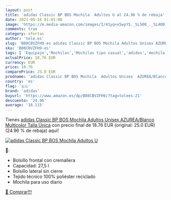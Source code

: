 ```yaml
---
layout: post
title: 'adidas Classic BP BOS Mochila  Adultos U al 24.96 % de rebaja'
date: 2021-09-18 01:01:00
image: 'https://m.media-amazon.com/images/I/41yq+x5wyYS._SL500_._SL400_.jpg'
comments: true
category: ofertas
author: 'tole.es'
slug: 'B08CBVZFH9-es adidas Classic BP BOS Mochila Adultos Unisex AZUREA/Blanco...'
sku: 'B08CBVZFH9-es'
tags: [ 'Equipaje','Mochilas','Mochilas tipo casual','adidas','mochila', ]
actualPrice: 18.76 EUR
currency: EUR
price: 18.76
comparePrice: 25.0 EUR
prodname: 'adidas Classic BP BOS Mochila  Adultos Unisex  AZUREA/Blanco  Multicolor   Talla Única'
country: 'es'
flag: '🇪🇸'
brand: 'adidas'
buyurl: 'https://www.amazon.es/dp/B08CBVZFH9/?tag=tolees-21'
descuento: '24.96'
average: '18.115'
---
```


Tienes [adidas Classic BP BOS Mochila  Adultos Unisex  AZUREA/Blanco  Multicolor   Talla Única](https://www.amazon.es/dp/B08CBVZFH9/?tag=tolees-21) con precio final de  18.76 EUR (original: 25.0 EUR) (24.96 %  de rebaja) aqui!

[![adidas Classic BP BOS Mochila  Adultos U](https://m.media-amazon.com/images/I/41yq+x5wyYS._SL500_._SL400_.jpg)](https://www.amazon.es/dp/B08CBVZFH9/?tag=tolees-21)

🔎:

- Bolsillo frontal con cremallera
- Capacidad: 27,5 l
- Bolsillo lateral sin cierre
- Tejido técnico 100% poliéster reciclado
- Mochila para uso diario

[🛒 Comprar!!!](https://www.amazon.es/dp/B08CBVZFH9/?tag=tolees-21)
